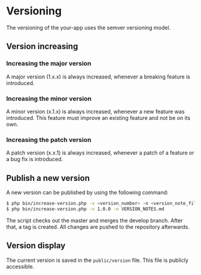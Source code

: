 # Versioning

The versioning of the your-app uses the semver versioning model.

## Version increasing

### Increasing the major version

A major version (1.x.x) is always increased, whenever a breaking feature is introduced.

### Increasing the minor version

A minor version (x.1.x) is always increased, whenever a new feature was introduced.
This feature must improve an existing feature and not be on its own.

### Increasing the patch version

A patch version (x.x.1) is always increased, whenever a patch of a feature or a bug fix is introduced.

## Publish a new version

A new version can be published by using the following command:

```bash
$ php bin/increase-version.php -v <version_number> -n <version_note_file_path>
$ php bin/increase-version.php -v 1.0.0 -n VERSION_NOTES.md
```

The script checks out the master and merges the develop branch.
After that, a tag is created. All changes are pushed to the repository afterwards.

## Version display

The current version is saved in the `public/version` file.
This file is publicly accessible.